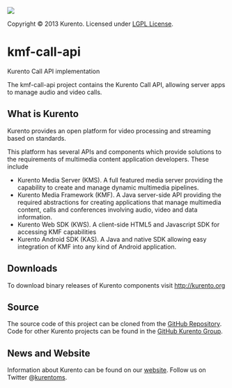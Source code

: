 [![][KurentoImage]][website]

Copyright © 2013 Kurento. Licensed under [LGPL License].

kmf-call-api
==========
Kurento Call API implementation

The kmf-call-api project contains the Kurento Call API,
allowing server apps to manage audio and video calls.

What is Kurento
-----
Kurento provides an open platform for video processing and streaming
based on standards.

This platform has several APIs and components which provide solutions
to the requirements of multimedia content application developers.
These include

  * Kurento Media Server (KMS). A full featured media server providing
    the capability to create and manage dynamic multimedia pipelines.
  * Kurento Media Framework (KMF). A Java server-side API providing
    the required abstractions for creating applications that manage
    multimedia content, calls and conferences involving audio, video
    and data information.
  * Kurento Web SDK (KWS). A client-side HTML5 and Javascript SDK for
    accessing KMF capabilities
  * Kurento Android SDK (KAS). A Java and native SDK allowing easy
    integration of KMF into any kind of Android application.

Downloads
---------
To download binary releases of Kurento components visit http://kurento.org

Source
------
The source code of this project can be cloned from the [GitHub Repository].
Code for other Kurento projects can be found in the [GitHub Kurento Group].

News and Website
----------------
Information about Kurento can be found on our [website].
Follow us on Twitter @[kurentoms].

[KurentoImage]: https://0.gravatar.com/avatar/b8fffabbe3831731cb4c4c9667bfa439?s=120
[LGPL License]: http://www.gnu.org/licenses/lgpl-2.1.html
[GitHub Repository]: https://github.com/kurento/kmf-call-api
[GitHub Kurento Group]: https://github.com/kurento
[website]: http://kurento.org
[kurentoms]: http://twitter.com/kurentoms

